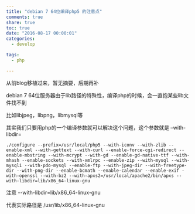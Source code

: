 ```yaml
---
title: "debian 7 64位编译php5 的注意点"
comments: true
share: true
toc: true
date: "2016-08-17 00:00:01"
categories:
  - develop

tags:
  - php

---
```




从前blog移植过来，暂无摘要，后期再补

<!--more-->

  


debian 7 64位服务器由于lib路径的特殊性，编译php的时候，会一直抱某些lib文件找不到

比如libjpeg，libpng，libmysql等

其实我们只要用php的一个编译参数就可以解决这个问题，这个参数就是 –with-libdir=


    ./configure --prefix=/usr/local/php5 --with-iconv --with-zlib --enable-xml --with-gettext --with-curl --enable-force-cgi-redirect --enable-mbstring --with-mcrypt --with-gd --enable-gd-native-ttf --with-mhash --enable-sockets --with-xmlrpc --enable-zip --with-mysql --with-mysqli --with-pdo-mysql --enable-ftp --with-jpeg-dir --with-freetype-dir --with-png-dir --enable-bcmath --enable-calendar --enable-exif -with-openssl --with-bz2 --with-apxs2=/usr/local/apache2/bin/apxs --with-libdir=lib/x86_64-linux-gnu


注意 --with-libdir=lib/x86_64-linux-gnu


代表实际路径是 /usr/lib/x86_64-linux-gnu
